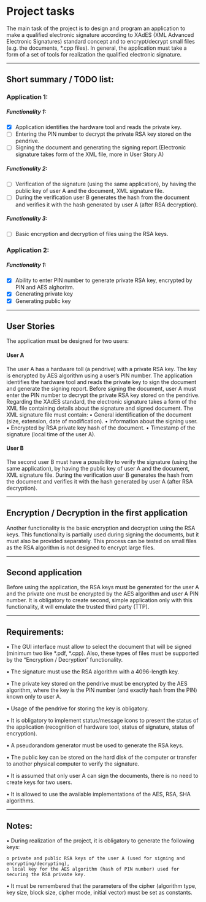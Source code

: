 # Project tasks

The main task of the project is to design and program an application to make a
qualified electronic signature according to XAdES (XML Advanced Electronic
Signatures) standard concept and to encrypt/decrypt small files (e.g. the documents,
*.cpp files). In general, the application must take a form of a set of tools for realization
the qualified electronic signature.
__________________________________________________________________________________
## Short summary / TODO list:
### Application 1:
##### Functionality 1:
- [X] Application identifies the hardware tool and reads the private key.
- [ ] Entering the PIN number to decrypt the private RSA key stored on the pendrive.
- [ ] Signing the document and generating the signing report.(Electronic signature takes form of the XML file, more in User Story A)
##### Functionality 2:
- [ ] Verification of the signature (using the same application), by having the public key of user A and the document, XML signature file.
- [ ] During the verification user B generates the hash from the document and verifies it with the hash generated by user A (after RSA decryption).
##### Functionality 3:
- [ ] Basic encryption and decryption of files using the RSA keys.
### Application 2:
##### Functionality 1:
- [X] Ability to enter PIN number to generate private RSA key, encrypted by PIN and AES alghoritm.
- [X] Generating private key
- [X] Generating public key
__________________________________________________________________________________
## User Stories
The application must be designed for two users:
#### User A

The user A has a hardware toll (a pendrive) with a private RSA key. The key is
encrypted by AES algorithm using a user’s PIN number. The application identifies the
hardware tool and reads the private key to sign the document and generate the signing report. Before signing the document, user A must enter the PIN number to decrypt the
private RSA key stored on the pendrive. Regarding the XAdES standard, the electronic
signature takes a form of the XML file containing details about the signature and signed
document. The XML signature file must contain:
• General identification of the document (size, extension, date of modification).
• Information about the signing user.
• Encrypted by RSA private key hash of the document.
• Timestamp of the signature (local time of the user A).
#### User B

The second user B must have a possibility to verify the signature (using the same
application), by having the public key of user A and the document, XML signature file.
During the verification user B generates the hash from the document and verifies it
with the hash generated by user A (after RSA decryption).
__________________________________________________________________________________
## Encryption / Decryption in the first application

Another functionality is the basic encryption and decryption using the RSA keys.
This functionality is partially used during signing the documents, but it must also be
provided separately. This process can be tested on small files as the RSA algorithm is
not designed to encrypt large files.
__________________________________________________________________________________
## Second application

Before using the application, the RSA keys must be generated for the user A and
the private one must be encrypted by the AES algorithm and user A PIN number. It is
obligatory to create second, simple application only with this functionality, it will emulate
the trusted third party (TTP).
__________________________________________________________________________________
## Requirements:
• The GUI interface must allow to select the document that will be signed
(minimum two like *.pdf, *.cpp). Also, these types of files must be supported by
the “Encryption / Decryption” functionality.

• The signature must use the RSA algorithm with a 4096-length key.

• The private key stored on the pendrive must be encrypted by the AES algorithm,
where the key is the PIN number (and exactly hash from the PIN) known only
to user A.

• Usage of the pendrive for storing the key is obligatory.

• It is obligatory to implement status/message icons to present the status of the
application (recognition of hardware tool, status of signature, status of
encryption).

• A pseudorandom generator must be used to generate the RSA keys.

• The public key can be stored on the hard disk of the computer or transfer to
another physical computer to verify the signature.

• It is assumed that only user A can sign the documents, there is no need to create
keys for two users.

• It is allowed to use the available implementations of the AES, RSA, SHA
algorithms.
__________________________________________________________________________________
## Notes:
• During realization of the project, it is obligatory to generate the following keys:

    o private and public RSA keys of the user A (used for signing and encrypting/decrypting),
    o local key for the AES algorithm (hash of PIN number) used for securing the RSA private key.
• It must be remembered that the parameters of the cipher (algorithm type, key
size, block size, cipher mode, initial vector) must be set as constants.